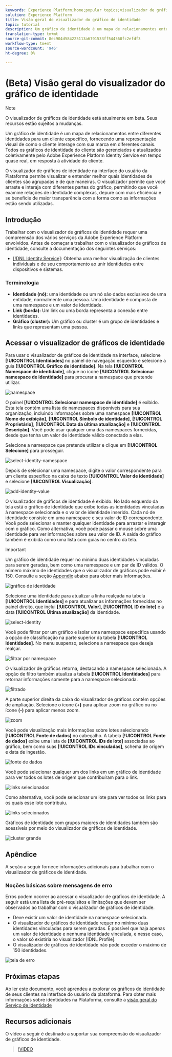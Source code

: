 ```yaml
---
keywords: Experience Platform;home;popular topics;visualizador de gráfico de identidade;Visualizador de gráfico de identidade;Visualizador de gráfico;Visualizador de gráfico;namespace de identidade;namespace de identidade;identidade;serviço de identidade;serviço de identidade
solution: Experience Platform
title: Visão geral do visualizador do gráfico de identidade
topic: tutorial
description: Um gráfico de identidade é um mapa de relacionamentos entre diferentes identidades para um cliente específico, fornecendo uma representação visual de como o cliente interage com sua marca em diferentes canais.
translation-type: tm+mt
source-git-commit: 8ec904d584225113a6791533ff544560fc2efdf3
workflow-type: tm+mt
source-wordcount: '946'
ht-degree: 0%

---
```



# (Beta) Visão geral do visualizador do gráfico de identidade

>[!NOTE]
>
>O visualizador de gráficos de identidade está atualmente em beta. Seus recursos estão sujeitos a mudanças.

Um gráfico de identidade é um mapa de relacionamentos entre diferentes identidades para um cliente específico, fornecendo uma representação visual de como o cliente interage com sua marca em diferentes canais. Todos os gráficos de identidade do cliente são gerenciados e atualizados coletivamente pelo Adobe Experience Platform Identity Service em tempo quase real, em resposta à atividade do cliente.

O visualizador de gráficos de identidade na interface do usuário da Plataforma permite visualizar e entender melhor quais identidades de clientes são agrupadas e de que maneiras. O visualizador permite que você arraste e interaja com diferentes partes do gráfico, permitindo que você examine relações de identidade complexas, depure com mais eficiência e se beneficie de maior transparência com a forma como as informações estão sendo utilizadas.

## Introdução

Trabalhar com o visualizador de gráficos de identidade requer uma compreensão dos vários serviços da Adobe Experience Platform envolvidos. Antes de começar a trabalhar com o visualizador de gráficos de identidade, consulte a documentação dos seguintes serviços:

- [[!DNL Identity Service]](../home.md): Obtenha uma melhor visualização de clientes individuais e de seu comportamento ao unir identidades entre dispositivos e sistemas.

### Terminologia

- **Identidade (nó):** uma identidade ou um nó são dados exclusivos de uma entidade, normalmente uma pessoa. Uma identidade é composta de uma namespace e um valor de identidade.
- **Link (borda):** Um link ou uma borda representa a conexão entre identidades.
- **Gráfico (cluster):** Um gráfico ou cluster é um grupo de identidades e links que representam uma pessoa.

## Acessar o visualizador de gráficos de identidade

Para usar o visualizador de gráficos de identidade na interface, selecione **[!UICONTROL Identidades]** no painel de navegação esquerdo e selecione a guia **[!UICONTROL Gráfico de identidade]**. Na tela **[!UICONTROL Namespace de identidade]**, clique no ícone **[!UICONTROL Selecionar namespace de identidade]** para procurar a namespace que pretende utilizar.

![namespace](../images/identity-graph-viewer/identity-namespace.png)

O painel **[!UICONTROL Selecionar namespace de identidade]** é exibido. Esta tela contém uma lista de namespaces disponíveis para sua organização, incluindo informações sobre uma namespace **[!UICONTROL Nome de exibição]**, **[!UICONTROL Símbolo de identidade]**, **[!UICONTROL Proprietário]**, **[!UICONTROL Data da última atualização]** e **[!UICONTROL Descrição]**. Você pode usar qualquer uma das namespaces fornecidas, desde que tenha um valor de identidade válido conectado a elas.

Selecione a namespace que pretende utilizar e clique em **[!UICONTROL Selecione]** para prosseguir.

![select-identity-namespace](../images/identity-graph-viewer/select-identity-namespace.png)

Depois de selecionar uma namespace, digite o valor correspondente para um cliente específico na caixa de texto **[!UICONTROL Valor de identidade]** e selecione **[!UICONTROL Visualização]**.

![add-identity-value](../images/identity-graph-viewer/identity-value-filled.png)

O visualizador de gráficos de identidade é exibido. No lado esquerdo da tela está o gráfico de identidade que exibe todas as identidades vinculadas à namespace selecionada e o valor de identidade inserido. Cada nó de identidade consiste em uma namespace e seu valor de ID correspondente. Você pode selecionar e manter qualquer identidade para arrastar e interagir com o gráfico. Como alternativa, você pode passar o mouse sobre uma identidade para ver informações sobre seu valor de ID. A saída do gráfico também é exibida como uma lista com guias no centro da tela.

>[!IMPORTANT]
>
>Um gráfico de identidade requer no mínimo duas identidades vinculadas para serem geradas, bem como uma namespace e um par de ID válidos. O número máximo de identidades que o visualizador de gráficos pode exibir é 150. Consulte a seção [Appendix](#appendix) abaixo para obter mais informações.

![gráfico de identidade](../images/identity-graph-viewer/graph-viewer.png)

Selecione uma identidade para atualizar a linha realçada na tabela **[!UICONTROL Identidades]** e para atualizar as informações fornecidas no painel direito, que inclui **[!UICONTROL Valor]**, **[!UICONTROL ID do lote]** e a data **[!UICONTROL Última atualização]** da identidade.

![select-identity](../images/identity-graph-viewer/select-identity.png)

Você pode filtrar por um gráfico e isolar uma namespace específica usando a opção de classificação na parte superior da tabela **[!UICONTROL Identidades]**. No menu suspenso, selecione a namespace que deseja realçar.

![filtrar por namespace](../images/identity-graph-viewer/filter-namespace.png)

O visualizador de gráficos retorna, destacando a namespace selecionada. A opção de filtro também atualiza a tabela **[!UICONTROL Identidades]** para retornar informações somente para a namespace selecionada.

![filtrado](../images/identity-graph-viewer/filtered.png)

A parte superior direita da caixa do visualizador de gráficos contém opções de ampliação. Selecione o ícone **(+)** para aplicar zoom no gráfico ou no ícone **(-)** para aplicar menos zoom.

![zoom](../images/identity-graph-viewer/zoom.png)

Você pode visualização mais informações sobre lotes selecionando **[!UICONTROL Fonte de dados]** no cabeçalho. A tabela **[!UICONTROL Fonte de dados]** exibe uma lista de **[!UICONTROL IDs de lote]** associadas ao gráfico, bem como suas **[!UICONTROL IDs vinculadas]**, schema de origem e data de ingestão.

![fonte de dados](../images/identity-graph-viewer/data-source-table.png)

Você pode selecionar qualquer um dos links em um gráfico de identidade para ver todos os lotes de origem que contribuíram para o link.

![links selecionados](../images/identity-graph-viewer/select-edge.png)

Como alternativa, você pode selecionar um lote para ver todos os links para os quais esse lote contribuiu.

![links selecionados](../images/identity-graph-viewer/select-batch.png)

Gráficos de identidade com grupos maiores de identidades também são acessíveis por meio do visualizador de gráficos de identidade.

![cluster grande](../images/identity-graph-viewer/large-cluster.png)

## Apêndice

A seção a seguir fornece informações adicionais para trabalhar com o visualizador de gráficos de identidade.

### Noções básicas sobre mensagens de erro

Erros podem ocorrer ao acessar o visualizador de gráficos de identidade. A seguir está uma lista de pré-requisitos e limitações que devem ser observados ao trabalhar com o visualizador de gráficos de identidade.

- Deve existir um valor de identidade na namespace selecionada.
- O visualizador de gráficos de identidade requer no mínimo duas identidades vinculadas para serem geradas. É possível que haja apenas um valor de identidade e nenhuma identidade vinculada, e nesse caso, o valor só existiria no visualizador [!DNL Profile].
- O visualizador de gráficos de identidade não pode exceder o máximo de 150 identidades.

![tela de erro](../images/identity-graph-viewer/error-screen.png)

## Próximas etapas

Ao ler este documento, você aprendeu a explorar os gráficos de identidade de seus clientes na interface do usuário da plataforma. Para obter mais informações sobre identidades na Plataforma, consulte a [visão geral do Serviço de Identidade](../home.md)

## Recursos adicionais

O vídeo a seguir é destinado a suportar sua compreensão do visualizador de gráficos de identidade.

>[!VIDEO](https://video.tv.adobe.com/v/331030/?quality=12&learn=on)
